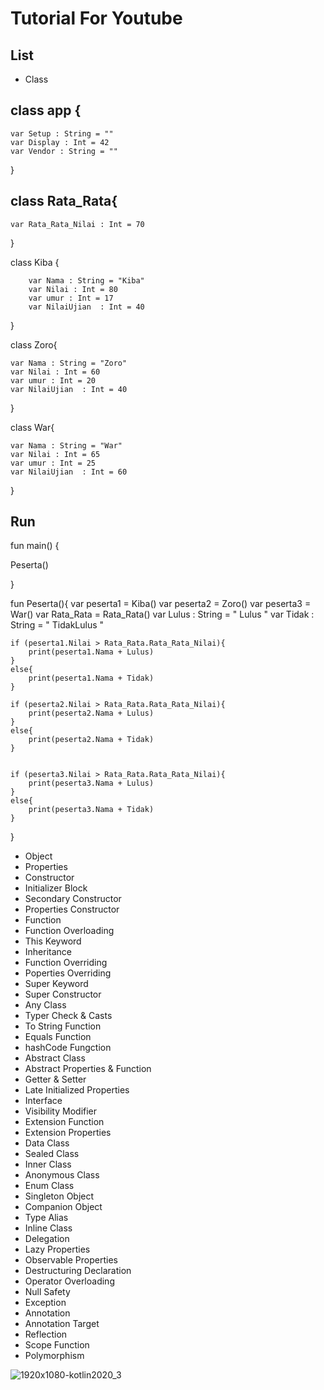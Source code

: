 # Tutorial For Youtube

## List

- Class


## class app {

    var Setup : String = ""
    var Display : Int = 42
    var Vendor : String = ""


}

## class Rata_Rata{

    var Rata_Rata_Nilai : Int = 70
}



class Kiba {

        var Nama : String = "Kiba"
        var Nilai : Int = 80
        var umur : Int = 17
        var NilaiUjian  : Int = 40


}

class Zoro{

    var Nama : String = "Zoro"
    var Nilai : Int = 60
    var umur : Int = 20
    var NilaiUjian  : Int = 40
}


class War{

    var Nama : String = "War"
    var Nilai : Int = 65
    var umur : Int = 25
    var NilaiUjian  : Int = 60
}


## Run

fun main() {


Peserta()



}


fun Peserta(){
    var peserta1 = Kiba()
    var peserta2 = Zoro()
    var peserta3 = War()
    var Rata_Rata = Rata_Rata()
    var Lulus : String = " Lulus  "
    var Tidak : String = " TidakLulus  "


    if (peserta1.Nilai > Rata_Rata.Rata_Rata_Nilai){
        print(peserta1.Nama + Lulus)
    }
    else{
        print(peserta1.Nama + Tidak)
    }

    if (peserta2.Nilai > Rata_Rata.Rata_Rata_Nilai){
        print(peserta2.Nama + Lulus)
    }
    else{
        print(peserta2.Nama + Tidak)
    }


    if (peserta3.Nilai > Rata_Rata.Rata_Rata_Nilai){
        print(peserta3.Nama + Lulus)
    }
    else{
        print(peserta3.Nama + Tidak)
    }



}





- Object
- Properties
- Constructor
- Initializer Block
- Secondary Constructor
- Properties Constructor
- Function
- Function Overloading
- This Keyword
- Inheritance
- Function Overriding
- Poperties Overriding
- Super Keyword
- Super Constructor
- Any Class
- Typer Check & Casts
- To String Function
- Equals Function
- hashCode Fungction 
- Abstract Class
- Abstract Properties & Function
- Getter & Setter
- Late Initialized Properties
- Interface
- Visibility Modifier
- Extension Function
- Extension Properties
- Data Class
- Sealed Class
- Inner Class
- Anonymous Class
- Enum Class
- Singleton Object
- Companion Object
- Type Alias
- Inline Class
- Delegation 
- Lazy Properties
- Observable Properties
- Destructuring Declaration
- Operator Overloading
- Null Safety
- Exception
- Annotation
- Annotation Target
- Reflection
- Scope Function
- Polymorphism




![1920x1080-kotlin2020_3](https://user-images.githubusercontent.com/59316805/120331635-2dcd6900-c318-11eb-8d82-ceb7c7c9f24e.png)

